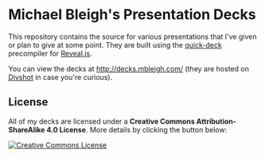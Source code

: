 # Michael Bleigh's Presentation Decks

This repository contains the source for various presentations that
I've given or plan to give at some point. They are built using the
[quick-deck](https://github.com/divshot/quick-deck) precompiler
for [Reveal.js](http://lab.hakim.se/reveal-js/).

You can view the decks at http://decks.mbleigh.com/ (they are hosted
on [Divshot](http://www.divshot.com) in case you're curious).

## License

All of my decks are licensed under a **Creative Commons
Attribution-ShareAlike 4.0 License**. More details by clicking the
button below:

<a rel="license" href="http://creativecommons.org/licenses/by-sa/4.0/"><img alt="Creative Commons License" style="border-width:0" src="http://i.creativecommons.org/l/by-sa/4.0/88x31.png" /></a>